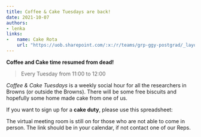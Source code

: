 ```yaml
---
title: Coffee & Cake Tuesdays are back!
date: 2021-10-07
authors:
- lenka
links:
-	name: Cake Rota
	url: "https://uob.sharepoint.com/:x:/r/teams/grp-ggy-postgrad/_layouts/15/Doc.aspx?sourcedoc=%7B4538461A-6E3C-4EC3-8051-0BFE09120C54%7D&file=Browns%20Cake%20Rota.xlsx&action=default&mobileredirect=true"
---
```


**Coffee and Cake time resumed from dead!**

> Every Tuesday from 11:00 to 12:00

*Coffee & Cake Tuesdays* is a weekly social hour for all the researchers in Browns (or outside the Browns). 
There will be some free biscuits and hopefully some home made cake from one of us.



If you want to sign up for a **cake duty**, please use this spreadsheet:





The virtual meeting room is still on for those who are not able to come in person. The link should be in your calendar, if not contact one of our Reps.